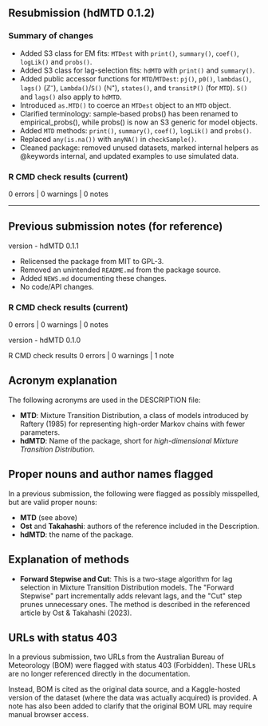 ## Resubmission (hdMTD 0.1.2)

### Summary of changes
- Added S3 class for EM fits: `MTDest` with `print()`, `summary()`, `coef()`, `logLik()` and `probs()`.
- Added S3 class for lag-selection fits: `hdMTD` with `print()` and `summary()`.
- Added public accessor functions for `MTD`/`MTDest`: `pj()`, `p0()`, `lambdas()`, `lags()` (ℤ⁻),
  `Lambda()`/`S()` (ℕ⁺), `states()`, and `transitP()` (for `MTD`). `S()` and `lags()` also apply
to `hdMTD`.
- Introduced `as.MTD()` to coerce an `MTDest` object to an `MTD` object.
- Clarified terminology: sample-based probs() has been renamed to empirical_probs(), while probs() is now an
 S3 generic for model objects.
- Added `MTD` methods: `print()`, `summary()`, `coef()`, `logLik()` and `probs()`.
- Replaced `any(is.na())` with `anyNA()` in `checkSample()`. 
- Cleaned package: removed unused datasets, marked internal helpers as @keywords internal, and updated examples
 to use simulated data.

### R CMD check results (current)
0 errors | 0 warnings | 0 notes

---

## Previous submission notes (for reference)

version - hdMTD 0.1.1

- Relicensed the package from MIT to GPL-3.
- Removed an unintended `README.md` from the package source.
- Added `NEWS.md` documenting these changes.
- No code/API changes.

### R CMD check results (current)
0 errors | 0 warnings | 0 notes

version - hdMTD 0.1.0

R CMD check results
0 errors | 0 warnings | 1 note

## Acronym explanation

The following acronyms are used in the DESCRIPTION file:

- **MTD**: Mixture Transition Distribution, a class of models introduced by Raftery (1985)
for representing high-order Markov chains with fewer parameters.
- **hdMTD**: Name of the package, short for *high-dimensional Mixture Transition Distribution*.

## Proper nouns and author names flagged

In a previous submission, the following were flagged as possibly misspelled, but are
valid proper nouns:

- **MTD** (see above)
- **Ost** and **Takahashi**: authors of the reference included in the Description.
- **hdMTD**: the name of the package.

## Explanation of methods

- **Forward Stepwise and Cut**: This is a two-stage algorithm for lag selection in
  Mixture Transition Distribution models. The "Forward Stepwise" part incrementally adds
  relevant lags, and the "Cut" step prunes unnecessary ones. The method is described in 
  the referenced article by Ost & Takahashi (2023).

## URLs with status 403

In a previous submission, two URLs from the Australian Bureau of Meteorology (BOM) were
flagged with status 403 (Forbidden). These URLs are no longer referenced directly in the
documentation.

Instead, BOM is cited as the original data source, and a Kaggle-hosted version of the
dataset (where the data was actually acquired) is provided. A note has also been added
to clarify that the original BOM URL may require manual browser access.
